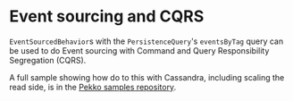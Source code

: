 # Event sourcing and CQRS

`EventSourcedBehavior`s with the `PersistenceQuery`'s `eventsByTag` query can be used to do Event sourcing with Command and
Query Responsibility Segregation (CQRS).

A full sample showing how do to this with Cassandra, including scaling the read side, is in the [Pekko samples repository](https://github.com/apache/incubator-pekko-samples/tree/main/pekko-sample-cqrs-scala).

